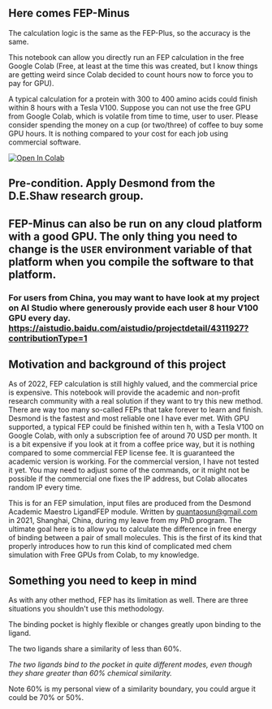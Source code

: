 
## Here comes FEP-Minus

The calculation logic is the same as the FEP-Plus, so the accuracy is the same.

This notebook can allow you directly run an FEP calculation in the free Google Colab (Free, at least at the time this was created, but I know things are getting weird since Colab decided to count hours now to force you to pay for GPU).


A typical calculation for a protein with 300 to 400 amino acids could finish within 8 hours with a Tesla V100. Suppose you can not use the free GPU from Google Colab, which is volatile from time to time, user to user. Please consider spending the money on a cup (or two/three) of coffee to buy some GPU hours. It is nothing compared to your cost for each job using commercial software.

[![Open In Colab](https://colab.research.google.com/assets/colab-badge.svg)](https://colab.research.google.com/github/quantaosun/Install_and_Run_Desmond_Academic_FEP_on_Colab/blob/main/Run_Desmond_ligand_FEP_on_colab.ipynb)

## Pre-condition. Apply Desmond from the D.E.Shaw research group.

## FEP-Minus can also be run on any cloud platform with a good GPU. The only thing you need to change is the ```USER``` environment variable of that platform when you compile the software to that platform. 

### For users from China, you may want to have look at my project on AI Studio where generously provide each user 8 hour V100 GPU every day. https://aistudio.baidu.com/aistudio/projectdetail/4311927?contributionType=1 

## Motivation and background of this project

As of 2022, FEP calculation is still highly valued, and the commercial price is expensive. This notebook will provide the academic and non-profit research community with a real solution if they want to try this new method. There are way too many so-called FEPs that take forever to learn and finish. Desmond is the fastest and most reliable one I have ever met. With GPU supported, a typical FEP could be finished within ten h, with a Tesla V100 on Google Colab, with only a subscription fee of around 70 USD per month. It is a bit expensive if you look at it from a coffee price way, but it is nothing compared to some commercial FEP license fee. It is guaranteed the academic version is working. For the commercial version, I have not tested it yet. You may need to adjust some of the commands, or it might not be possible if the commercial one fixes the IP address, but Colab allocates random IP every time.

This is for an FEP simulation, input files are produced from the Desmond Academic Maestro LigandFEP module. Written by quantaosun@gmail.com in 2021, Shanghai, China, during my leave from my PhD program. The ultimate goal here is to allow you to calculate the difference in free energy of binding between a pair of small molecules. This is the first of its kind that properly introduces how to run this kind of complicated med chem simulation with Free GPUs from Colab, to my knowledge.

## Something you need to keep in mind

As with any other method, FEP has its limitation as well. There are three situations you shouldn't use this methodology.

The binding pocket is highly flexible or changes greatly upon binding to the ligand.

The two ligands share a similarity of less than 60%.

*The two ligands bind to the pocket in quite different modes, even though they share greater than 60% chemical similarity.*

Note 60% is my personal view of a similarity boundary, you could argue it could be 70% or 50%.
